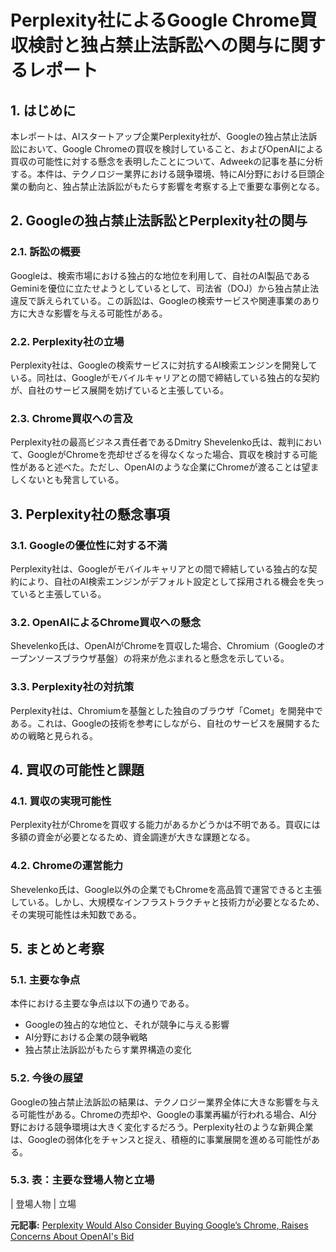 # Perplexity社によるGoogle Chrome買収検討と独占禁止法訴訟への関与に関するレポート

## 1. はじめに

本レポートは、AIスタートアップ企業Perplexity社が、Googleの独占禁止法訴訟において、Google Chromeの買収を検討していること、およびOpenAIによる買収の可能性に対する懸念を表明したことについて、Adweekの記事を基に分析する。本件は、テクノロジー業界における競争環境、特にAI分野における巨頭企業の動向と、独占禁止法訴訟がもたらす影響を考察する上で重要な事例となる。

## 2. Googleの独占禁止法訴訟とPerplexity社の関与

### 2.1. 訴訟の概要

Googleは、検索市場における独占的な地位を利用して、自社のAI製品であるGeminiを優位に立たせようとしているとして、司法省（DOJ）から独占禁止法違反で訴えられている。この訴訟は、Googleの検索サービスや関連事業のあり方に大きな影響を与える可能性がある。

### 2.2. Perplexity社の立場

Perplexity社は、Googleの検索サービスに対抗するAI検索エンジンを開発している。同社は、Googleがモバイルキャリアとの間で締結している独占的な契約が、自社のサービス展開を妨げていると主張している。

### 2.3. Chrome買収への言及

Perplexity社の最高ビジネス責任者であるDmitry Shevelenko氏は、裁判において、GoogleがChromeを売却せざるを得なくなった場合、買収を検討する可能性があると述べた。ただし、OpenAIのような企業にChromeが渡ることは望ましくないとも発言している。

## 3. Perplexity社の懸念事項

### 3.1. Googleの優位性に対する不満

Perplexity社は、Googleがモバイルキャリアとの間で締結している独占的な契約により、自社のAI検索エンジンがデフォルト設定として採用される機会を失っていると主張している。

### 3.2. OpenAIによるChrome買収への懸念

Shevelenko氏は、OpenAIがChromeを買収した場合、Chromium（Googleのオープンソースブラウザ基盤）の将来が危ぶまれると懸念を示している。

### 3.3. Perplexity社の対抗策

Perplexity社は、Chromiumを基盤とした独自のブラウザ「Comet」を開発中である。これは、Googleの技術を参考にしながら、自社のサービスを展開するための戦略と見られる。

## 4. 買収の可能性と課題

### 4.1. 買収の実現可能性

Perplexity社がChromeを買収する能力があるかどうかは不明である。買収には多額の資金が必要となるため、資金調達が大きな課題となる。

### 4.2. Chromeの運営能力

Shevelenko氏は、Google以外の企業でもChromeを高品質で運営できると主張している。しかし、大規模なインフラストラクチャと技術力が必要となるため、その実現可能性は未知数である。

## 5. まとめと考察

### 5.1. 主要な争点

本件における主要な争点は以下の通りである。

* Googleの独占的な地位と、それが競争に与える影響
* AI分野における企業の競争戦略
* 独占禁止法訴訟がもたらす業界構造の変化

### 5.2. 今後の展望

Googleの独占禁止法訴訟の結果は、テクノロジー業界全体に大きな影響を与える可能性がある。Chromeの売却や、Googleの事業再編が行われる場合、AI分野における競争環境は大きく変化するだろう。Perplexity社のような新興企業は、Googleの弱体化をチャンスと捉え、積極的に事業展開を進める可能性がある。

### 5.3. 表：主要な登場人物と立場

| 登場人物 | 立場 

**元記事:** [Perplexity Would Also Consider Buying Google’s Chrome, Raises Concerns About OpenAI's Bid](https://www.adweek.com/media/perplexity-googles-chrome-openai/)